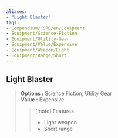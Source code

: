 ```yaml
---
aliases:
- "Light Blaster"
tags:
- Compendium/CSRD/en/Equipment
- Equipment/Science-Fiction
- Equipment/Utility-Gear
- Equipment/Value/Expensive
- Equipment/Weapon/Light
- Equipment/Range/Short
---
```


  
## Light Blaster  
  
>  
> **Options :** Science Fiction, Utility Gear  
> **Value :** Expensive  
>>[!note] Features  
>> - Light weapon  
>> - Short range